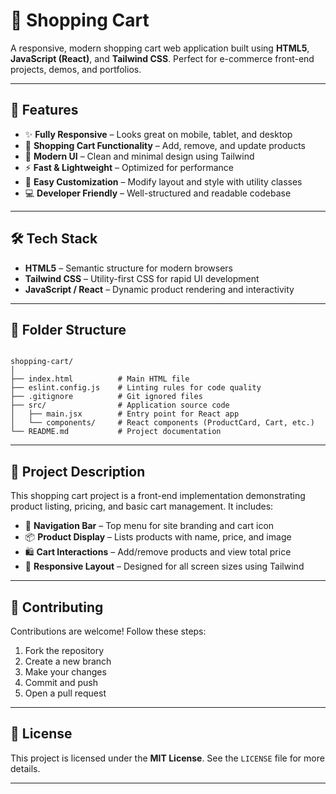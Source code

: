 # 🚀 Shopping Cart

A responsive, modern shopping cart web application built using **HTML5**, **JavaScript (React)**, and **Tailwind CSS**. Perfect for e-commerce front-end projects, demos, and portfolios.

---

## 📌 Features

- ✨ **Fully Responsive** – Looks great on mobile, tablet, and desktop  
- 🛒 **Shopping Cart Functionality** – Add, remove, and update products  
- 🎨 **Modern UI** – Clean and minimal design using Tailwind  
- ⚡ **Fast & Lightweight** – Optimized for performance  
- 🔧 **Easy Customization** – Modify layout and style with utility classes  
- 💻 **Developer Friendly** – Well-structured and readable codebase

---

## 🛠️ Tech Stack

- **HTML5** – Semantic structure for modern browsers  
- **Tailwind CSS** – Utility-first CSS for rapid UI development  
- **JavaScript / React** – Dynamic product rendering and interactivity

---

## 📂 Folder Structure

```

shopping-cart/
│
├── index.html          # Main HTML file
├── eslint.config.js    # Linting rules for code quality
├── .gitignore          # Git ignored files
├── src/                # Application source code
│   ├── main.jsx        # Entry point for React app
│   └── components/     # React components (ProductCard, Cart, etc.)
└── README.md           # Project documentation

````

---

## 📖 Project Description

This shopping cart project is a front-end implementation demonstrating product listing, pricing, and basic cart management. It includes:

- 🧭 **Navigation Bar** – Top menu for site branding and cart icon  
- 📦 **Product Display** – Lists products with name, price, and image  
- 🛍️ **Cart Interactions** – Add/remove products and view total price  
- 📱 **Responsive Layout** – Designed for all screen sizes using Tailwind

---

## 🤝 Contributing

Contributions are welcome!
Follow these steps:

1. Fork the repository
2. Create a new branch 
3. Make your changes
4. Commit and push 
5. Open a pull request

---

## 📄 License

This project is licensed under the **MIT License**. See the `LICENSE` file for more details.

---


